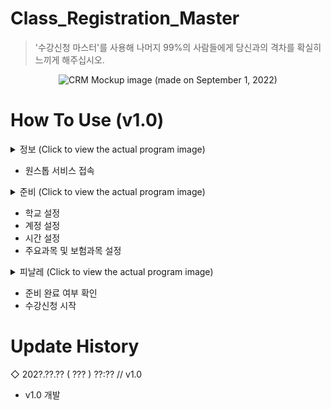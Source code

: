 # Class_Registration_Master
> '수강신청 마스터'를 사용해 나머지 99%의 사람들에게 당신과의 격차를 확실히 느끼게 해주십시오.

<div align="center">

  ![CRM](https://user-images.githubusercontent.com/64591335/187922920-5c3bd3ae-d53b-4188-bc06-90b0a1fd7ff4.png)
  Mockup image (made on September 1, 2022)
</div>

# How To Use (v1.0)
<details>
  <summary>정보 (Click to view the actual program image)</summary>
  
  ![image](https://user-images.githubusercontent.com/64591335/212485732-15a27b48-e1f9-4b6c-8782-9399f2646f86.png)
</details>

- 원스톱 서비스 접속

<details>
  <summary>준비 (Click to view the actual program image)</summary>
  
  ![image](https://user-images.githubusercontent.com/64591335/212486354-9bd31f75-b624-47de-96b4-e3f583afa16b.png)
</details>

- 학교 설정
- 계정 설정
- 시간 설정
- 주요과목 및 보험과목 설정

<details>
  <summary>피날레 (Click to view the actual program image)</summary>
  
  ![image](https://user-images.githubusercontent.com/64591335/212486515-c20c2184-a65d-454a-aa09-8d5184d805cd.png)
</details>

- 준비 완료 여부 확인
- 수강신청 시작

# Update History
◇ 202?.??.?? ( ??? ) ??:?? // v1.0
- v1.0 개발
